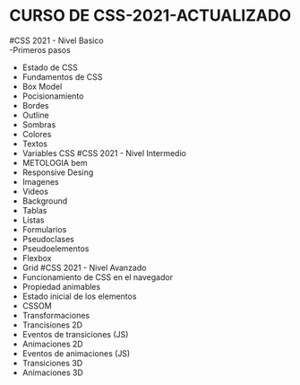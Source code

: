 # CURSO DE CSS-2021-ACTUALIZADO
   #CSS 2021 - Nivel Basico  
  -Primeros pasos
  - Estado de CSS
  - Fundamentos de CSS
  - Box Model 
  - Pocisionamiento 
  - Bordes
  - Outline 
  - Sombras 
  - Colores 
  - Textos 
  - Variables CSS
   #CSS 2021 - Nivel Intermedio 
  - METOLOGIA bem 
  - Responsive Desing 
  - Imagenes 
  - Videos 
  - Background 
  - Tablas 
  - Listas 
  - Formularios 
  - Pseudoclases 
  - Pseudoelementos 
  - Flexbox 
  - Grid 
   #CSS 2021 - Nivel Avanzado 
  -  Funcionamiento de CSS en el navegador 
  - Propiedad animables
  - Estado inicial de los elementos 
  - CSSOM
  - Transformaciones 
  - Trancisiones 2D 
  - Eventos de transiciones (JS)
  - Animaciones 2D 
  - Eventos de animaciones (JS)
  - Transiciones 3D
  - Animaciones 3D 
